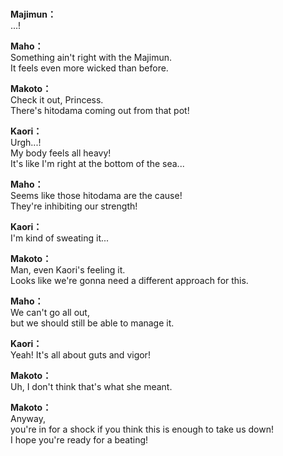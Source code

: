 # 

  
**Majimun：**  
...!  
  
**Maho：**  
Something ain't right with the Majimun.  
It feels even more wicked than before.  
  
**Makoto：**  
Check it out, Princess.  
There's hitodama coming out from that pot!  
  
**Kaori：**  
Urgh...!  
My body feels all heavy!  
It's like I'm right at the bottom of the sea...  
  
**Maho：**  
Seems like those hitodama are the cause!  
They're inhibiting our strength!  
  
**Kaori：**  
I'm kind of sweating it...  
  
**Makoto：**  
Man, even Kaori's feeling it.  
Looks like we're gonna need a different approach for this.  
  
**Maho：**  
We can't go all out,  
but we should still be able to manage it.  
  
**Kaori：**  
Yeah! It's all about guts and vigor!  
  
**Makoto：**  
Uh, I don't think that's what she meant.  
  
**Makoto：**  
Anyway,  
you're in for a shock if you think this is enough to take us down!  
I hope you're ready for a beating!  
